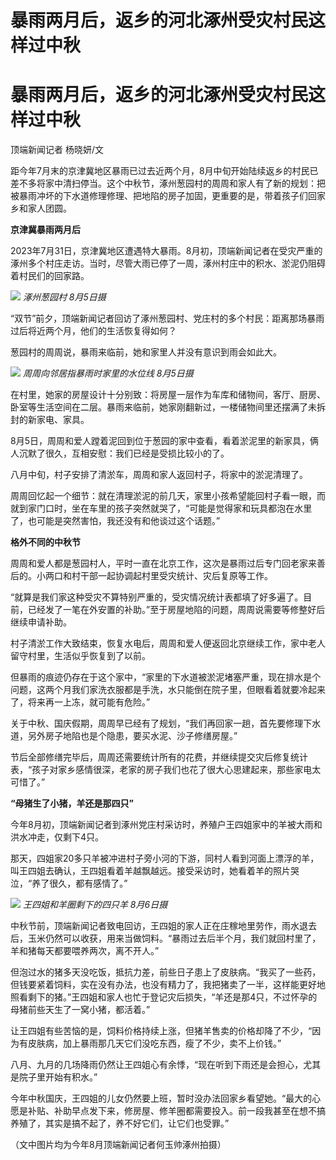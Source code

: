 # 暴雨两月后，返乡的河北涿州受灾村民这样过中秋

# 暴雨两月后，返乡的河北涿州受灾村民这样过中秋

顶端新闻记者 杨晓妍/文

距今年7月末的京津冀地区暴雨已过去近两个月，8月中旬开始陆续返乡的村民已差不多将家中清扫停当。这个中秋节，涿州葱园村的周周和家人有了新的规划：把被暴雨冲坏的下水道修理修理、把地陷的房子加固，更重要的是，带着孩子们回家乡和家人团圆。

**京津冀暴雨两月后**

2023年7月31日，京津冀地区遭遇特大暴雨。8月初，顶端新闻记者在受灾严重的涿州多个村庄走访。当时，尽管大雨已停了一周，涿州村庄中的积水、淤泥仍阻碍着村民们的回家路。

![](https://inews.gtimg.com/om_bt/OuwPTOhh1lHyYJqKQRADDfzZT94KktgewBoX333a7hzCoAA/1000)
_涿州葱园村 8月5日摄_

“双节”前夕，顶端新闻记者回访了涿州葱园村、党庄村的多个村民：距离那场暴雨过后将近两个月，他们的生活恢复得如何？

葱园村的周周说，暴雨来临前，她和家里人并没有意识到雨会如此大。

![](https://inews.gtimg.com/om_bt/Ojc59_upoPTryusIshLycoRYu88e1NVbsk624UsitSShsAA/1000)
_周周向邻居指暴雨时家里的水位线 8月5日摄_

在村里，她家的房屋设计十分别致：将房屋一层作为车库和储物间，客厅、厨房、卧室等生活空间在二层。暴雨来临前，她家刚翻新过，一楼储物间里还摆满了未拆封的新家电、家具。

8月5日，周周和爱人蹚着泥回到位于葱园的家中查看，看着淤泥里的新家具，俩人沉默了很久，互相安慰：我们已经是受损比较小的了。

八月中旬，村子安排了清淤车，周周和家人返回村子，将家中的淤泥清理了。

周周回忆起一个细节：就在清理淤泥的前几天，家里小孩希望能回村子看一眼，而就到家门口时，坐在车里的孩子突然就哭了，“可能是觉得家和玩具都泡在水里了，也可能是突然害怕，我还没有和他谈过这个话题。”

**格外不同的中秋节**

周周和爱人都是葱园村人，平时一直在北京工作，这次是暴雨过后专门回老家来善后的。小两口和村干部一起协调起村里受灾统计、灾后复原等工作。

“就算是我们家这种受灾不算特别严重的，受灾情况统计表都填了好多遍了。目前，已经发了一笔在外安置的补助。”至于房屋地陷的问题，周周说需要等修整好后继续申请补助。

村子清淤工作大致结束，恢复水电后，周周和爱人便返回北京继续工作，家中老人留守村里，生活似乎恢复到了以前。

但暴雨的痕迹仍存在于这个家中，“家里的下水道被淤泥堵塞严重，现在排水是个问题，这两个月我们家洗衣服都是手洗，水只能倒在院子里，但眼看着就要冷起来了，将来再一上冻，就可能有危险。”

关于中秋、国庆假期，周周早已经有了规划，“我们再回家一趟，首先要修理下水道，另外房子地陷也是个隐患，要买水泥、沙子修缮房屋。”

节后全部修缮完毕后，周周还需要统计所有的花费，并继续提交灾后修复统计表，“孩子对家乡感情很深，老家的房子我们也花了很大心思建起来，那些家电太可惜了。”

**“母猪生了小猪，羊还是那四只”**

今年8月初，顶端新闻记者到涿州党庄村采访时，养殖户王四姐家中的羊被大雨和洪水冲走，仅剩下4只。

那天，四姐家20多只羊被冲进村子旁小河的下游，同村人看到河面上漂浮的羊，叫王四姐去确认，王四姐看着羊越飘越远。接受采访时，她看着羊的照片哭泣，“养了很久，都有感情了。”

![](https://inews.gtimg.com/om_bt/OX1zzNUJAzl8t_kU9gBUbAzWEVhWe6Xfkhoc2K9DN8FckAA/1000)
_王四姐和羊圈剩下的四只羊 8月6日摄_

中秋节前，顶端新闻记者致电回访，王四姐的家人正在庄稼地里劳作，雨水退去后，玉米仍然可以收获，用来当做饲料。“暴雨过去后半个月，我们就回村里了，羊和猪每天都要喂养两次，离不开人。”

但泡过水的猪多天没吃饭，抵抗力差，前些日子患上了皮肤病。“我买了一些药，但钱要紧着饲料，实在没有办法，也没有精力了，我把猪卖了一半，这样能更好地照看剩下的猪。”王四姐和家人也忙于登记灾后损失，“羊还是那4只，不过怀孕的母猪前些天生了一窝小猪，都活着。”

让王四姐有些苦恼的是，饲料价格持续上涨，但猪羊售卖的价格却降了不少，“因为有皮肤病，加上暴雨那几天它们没吃东西，瘦了不少，卖不上价钱。”

八月、九月的几场降雨仍然让王四姐心有余悸，“现在听到下雨还是会担心，尤其是院子里开始有积水。”

今年中秋国庆，王四姐的儿女仍然要上班，暂时没办法回家乡看望她。“最大的心愿是补贴、补助早点发下来，修房屋、修羊圈都需要投入。前一段我甚至在想不搞养殖了，其实是搞不起了，养不好它们，让它们也受罪。”

（文中图片均为今年8月顶端新闻记者何玉帅涿州拍摄）

